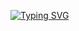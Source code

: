 <a href="https://git.io/typing-svg"><img src="https://readme-typing-svg.herokuapp.com?font=Jersey+10&size=32&duration=3300&pause=500&color=8CAEA0&vCenter=true&width=435&lines=Hi!+I'm+Hanna.;Welcome+to+my+GitHub+profile." alt="Typing SVG" /></a>
